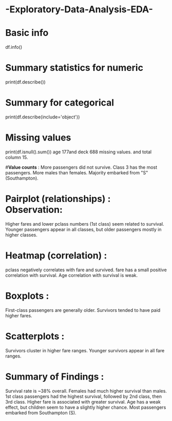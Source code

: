 # -Exploratory-Data-Analysis-EDA-
# Basic info
df.info()

# Summary statistics for numeric
print(df.describe())

# Summary for categorical
print(df.describe(include='object'))

# Missing values
print(df.isnull().sum())
age 177and deck 688 missing values. and total column 15.

#**Value counts** : 
More passengers did not survive.
Class 3 has the most passengers.
More males than females.
Majority embarked from "S" (Southampton).

# Pairplot (relationships) : Observation:
Higher fares and lower pclass numbers (1st class) seem related to survival.
Younger passengers appear in all classes, but older passengers mostly in higher classes.

# Heatmap (correlation) : 
pclass negatively correlates with fare and survived.
fare has a small positive correlation with survival.
Age correlation with survival is weak.

# Boxplots : 
First-class passengers are generally older.
Survivors tended to have paid higher fares.

# Scatterplots : 
Survivors cluster in higher fare ranges.
Younger survivors appear in all fare ranges.

# Summary of Findings :
Survival rate is ~38% overall.
Females had much higher survival than males.
1st class passengers had the highest survival, followed by 2nd class, then 3rd class.
Higher fare is associated with greater survival.
Age has a weak effect, but children seem to have a slightly higher chance.
Most passengers embarked from Southampton (S).
